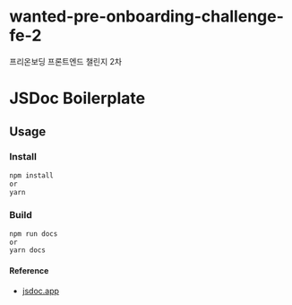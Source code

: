 # wanted-pre-onboarding-challenge-fe-2

프리온보딩 프론트엔드 챌린지 2차

# JSDoc Boilerplate

## Usage

### Install

```bash
npm install
or
yarn
```

### Build

```bash
npm run docs
or
yarn docs
```

#### Reference

- [jsdoc.app](https://jsdoc.app)
